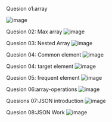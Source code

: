 Quesion o1:array

![image](https://github.com/user-attachments/assets/59a72d2a-ac5e-4e26-b438-5f023f8f79b5)

Quesion 02: Max array
![image](https://github.com/user-attachments/assets/05662d6e-641f-4eb8-970f-69f3d384edd7)

Quesion 03: Nested Array
![image](https://github.com/user-attachments/assets/489bdb1e-0b13-4b86-8a1d-8ce6a7f9f0c5)

Quesion 04: Common element
![image](https://github.com/user-attachments/assets/154a0a17-74ba-40ff-b41b-32f4b12f383b)

Quesion 04: target element
![image](https://github.com/user-attachments/assets/64d78d3c-7bc0-4500-b3f7-75f8596dbebe)

Quesion 05: frequent element
![image](https://github.com/user-attachments/assets/b98985d3-394b-4768-8656-27553c07503f)

Quesion 06:array-operations
![image](https://github.com/user-attachments/assets/9c62de4a-2937-4af6-9798-818823d27ebf)

Quesions 07:JSON introduction
![image](https://github.com/user-attachments/assets/fa5850b1-1a2a-475e-b2ea-69919b701f59)

Quesion 08:JSON Work
![image](https://github.com/user-attachments/assets/a272c6d8-2268-440e-8804-e81548a8dce6)
